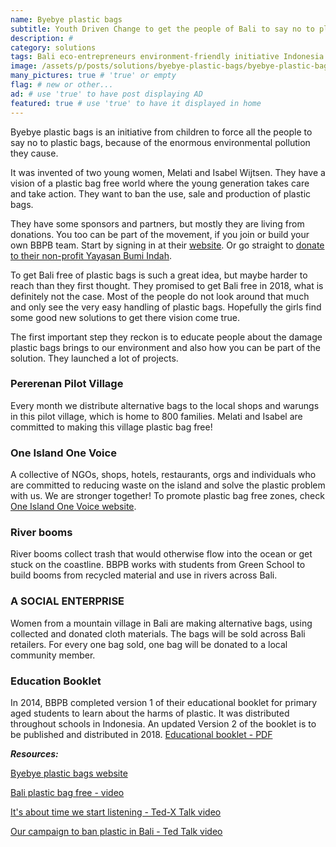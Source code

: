 ```yaml
---
name: Byebye plastic bags
subtitle: Youth Driven Change to get the people of Bali to say no to plastic bags.
description: #
category: solutions
tags: Bali eco-entrepreneurs environment-friendly initiative Indonesia save-oceans
image: /assets/p/posts/solutions/byebye-plastic-bags/byebye-plastic-bags.jpg #for OG and twitter cards
many_pictures: true # 'true' or empty
flag: # new or other...
ad: # use 'true' to have post displaying AD
featured: true # use 'true' to have it displayed in home
---
```

Byebye plastic bags is an initiative from children to force all the people to say no to plastic bags, because of the enormous environmental pollution they cause.

It was invented of two young women, Melati and Isabel Wijtsen. They have a vision of a plastic bag free world where the young generation takes care and take action. They want to ban the use, sale and production of plastic bags.

They have some sponsors and partners, but mostly they are living from donations. You too can be part of the movement, if you join or build your own BBPB team. Start by signing in at their [website](http://www.byebyeplasticbags.org). Or go straight to [donate to their non-profit Yayasan Bumi Indah](https://www.paypal.com/cgi-bin/webscr?cmd=_s-xclick&hosted_button_id=FDNL9X89B8EPC).

To get Bali free of plastic bags is such a great idea, but maybe harder to reach than they first thought. They promised to get Bali free in 2018, what is definitely not the case. Most of the people do not look around that much and only see the very easy handling of plastic bags.
Hopefully the girls find some good new solutions to get there vision come true.

The first important step they reckon is to educate people about the damage plastic bags brings to our environment and also how you can be part of the solution. They launched a lot of projects.

### Pererenan Pilot Village

Every month we distribute alternative bags to the local shops and warungs in this pilot village, which is home to 800 families. Melati and Isabel are committed to making this village plastic bag free!

### One Island One Voice

A collective of NGOs, shops, hotels, restaurants, orgs and individuals who are committed to reducing waste on the island and solve the plastic problem with us. We are stronger together!
To promote plastic bag free zones, check [One Island One Voice website](https://www.oneislandonevoice.org/).

### River booms

River booms collect trash that would otherwise flow into the ocean or get stuck on the coastline. BBPB works with students from Green School to build booms from recycled material and use in rivers across Bali.

### A SOCIAL ENTERPRISE

Women from a mountain village in Bali are making alternative bags, using collected and donated cloth materials. The bags will be sold across Bali retailers. For every one bag sold, one bag will be donated to a local community member.


### Education Booklet

In 2014, BBPB completed version 1 of their educational booklet for primary aged students to learn about the harms of plastic. It was distributed throughout schools in Indonesia. An updated Version 2 of the booklet is to be published and distributed in 2018. [Educational booklet - PDF](https://drive.google.com/file/d/0Bxg4eo4M4UbeYmhxREI1cXJIY3c/view)



**_Resources:_**

[Byebye plastic bags website](http://www.byebyeplasticbags.org)

[Bali plastic bag free - video](https://youtu.be/SsF4xun1-u0)

[It's about time we start listening - Ted-X Talk video](https://youtu.be/Y6Z5eOv6Nnk)

[Our campaign to ban plastic in Bali - Ted Talk video](https://youtu.be/P8GCjrDWWUM)
